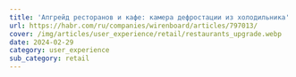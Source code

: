 ```yaml
---
title: 'Апгрейд ресторанов и кафе: камера дефростации из холодильника'
url: https://habr.com/ru/companies/wirenboard/articles/797013/
cover: /img/articles/user_experience/retail/restaurants_upgrade.webp
date: 2024-02-29
category: user_experience
sub_category: retail
---
```

